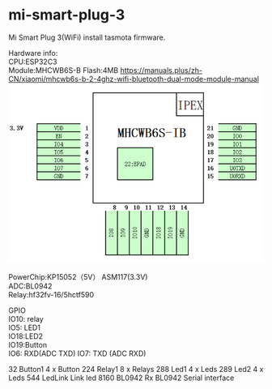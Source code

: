 # mi-smart-plug-3
Mi Smart Plug 3(WiFi) install tasmota firmware.  

Hardware info:  
CPU:ESP32C3  
Module:MHCWB6S-B  Flash:4MB
https://manuals.plus/zh-CN/xiaomi/mhcwb6s-b-2-4ghz-wifi-bluetooth-dual-mode-module-manual  
![mi-plug-3 module pinout](https://github.com/yindht/mi-smart-plug-3/blob/main/doc/module_pin.png)

PowerChip:KP15052（5V）  ASM117(3.3V)  
ADC:BL0942  
Relay:hf32fv-16/5hctf590  

GPIO  
IO10: relay  
IO5: LED1  
IO18:LED2  
IO19:Button  
IO6: RXD(ADC TXD)
IO7: TXD (ADC RXD)

32	Button1	4 x Button
224	Relay1	8 x Relays
288	Led1	4 x Leds
289	Led2	4 x Leds
544	LedLink	Link led
8160	BL0942 Rx	BL0942 Serial interface
